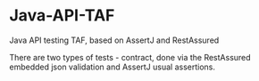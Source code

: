 # Java-API-TAF
Java API testing TAF, based on AssertJ and RestAssured

There are two types of tests - contract, done via the RestAssured embedded json validation
and AssertJ usual assertions.